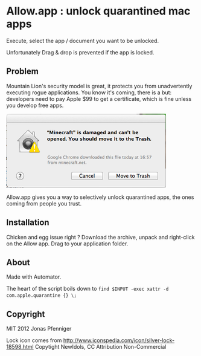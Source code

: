Allow.app : unlock quarantined mac apps
=======================================

Execute, select the app / document you want to be unlocked.

Unfortunately Drag & drop is prevented if the app is locked.

Problem
-------

Mountain Lion's security model is great, it protects you from
unadvertently executing rogue applications. You know it's coming, there
is a but: developers need to pay Apple $99 to get a certificate, which
is fine unless you develop free apps.

![Example](quarantined.png)

Allow.app gives you a way to selectively unlock quarantined apps, the
ones coming from people you trust.

Installation
------------

Chicken and egg issue right ? Download the archive, unpack and
right-click on the Allow app. Drag to your application folder.

About
-----

Made with Automator.

The heart of the script boils down to
`find $INPUT -exec xattr -d com.apple.quarantine {} \;`

Copyright
---------

MIT 2012 Jonas Pfenniger

Lock icon comes from
http://www.iconspedia.com/icon/silver-lock-18598.html
Copytight NewIdols, CC Attribution Non-Commercial
